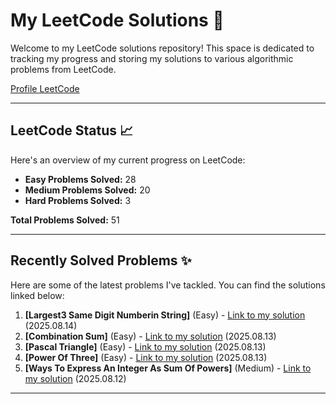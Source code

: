 # My LeetCode Solutions 🚀

Welcome to my LeetCode solutions repository! This space is dedicated to tracking my progress and storing my solutions to various algorithmic problems from LeetCode.

[Profile LeetCode](https://leetcode.com/u/L4yoos/)

---

## LeetCode Status 📈

Here's an overview of my current progress on LeetCode:
    
* **Easy Problems Solved:** 28
* **Medium Problems Solved:** 20
* **Hard Problems Solved:** 3
    
**Total Problems Solved:** 51
    

---

## Recently Solved Problems ✨

Here are some of the latest problems I've tackled. You can find the solutions linked below:
    
1.  **[Largest3 Same Digit Numberin String]** (Easy) - [Link to my solution](https://github.com/L4yoos/leetcode/blob/main/2264_Largest3SameDigitNumberinString_Easy/Solution.java) (2025.08.14)
2.  **[Combination Sum]** (Easy) - [Link to my solution](https://github.com/L4yoos/leetcode/blob/main/39_CombinationSum_Easy/Solution.java) (2025.08.13)
3.  **[Pascal Triangle]** (Easy) - [Link to my solution](https://github.com/L4yoos/leetcode/blob/main/118_Pascal'sTriangle_Easy/Solution.java) (2025.08.13)
4.  **[Power Of Three]** (Easy) - [Link to my solution](https://github.com/L4yoos/leetcode/blob/main/326_PowerOfThree_Easy/Solution.java) (2025.08.13)
5.  **[Ways To Express An Integer As Sum Of Powers]** (Medium) - [Link to my solution](https://github.com/L4yoos/leetcode/blob/main/2787_WaysToExpressAnIntegerAsSumOfPowers_Medium/Solution.java) (2025.08.12)
    
---
